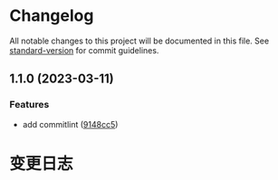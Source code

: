 # Changelog

All notable changes to this project will be documented in this file. See [standard-version](https://github.com/conventional-changelog/standard-version) for commit guidelines.

## 1.1.0 (2023-03-11)

### Features

- add commitlint ([9148cc5](https://github.com/panxiangxin/clone/commit/9148cc5ebc8fb3dddacf730dedc56669ced08612))

# 变更日志
